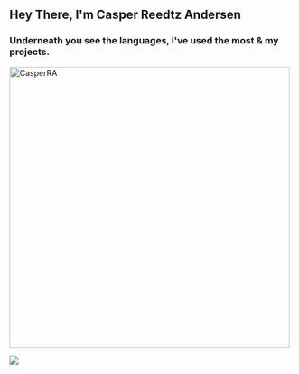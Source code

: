 ## Hey There, I'm Casper Reedtz Andersen
### Underneath you see the languages, I've used the most & my projects. 
<p><img align="center" width="496px" src="https://github-readme-stats.vercel.app/api/top-langs?username=CasperRA&show_icons=true&locale=en&layout=compact&theme=radical" alt="CasperRA" /></p>
<!-- streak-->
<img src="http://github-readme-streak-stats.herokuapp.com/?user=CasperRA&theme=radical&fire=yellow&currStreakNum=yellow">
<!--
<!--
**CasperRA/CasperRA** is a ✨ _special_ ✨ repository because its `README.md` (this file) appears on your GitHub profile.
-->
